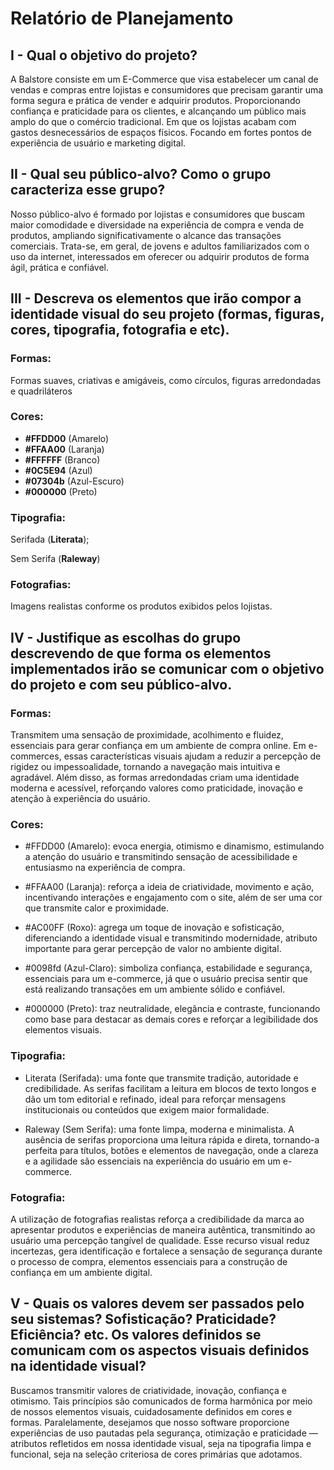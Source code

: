 # Relatório de Planejamento

## **I - Qual o objetivo do projeto?**

A Balstore consiste em um E-Commerce que visa estabelecer um canal de vendas e compras entre lojistas e consumidores que precisam garantir uma forma segura e prática de vender e adquirir produtos. Proporcionando confiança e praticidade para os clientes, e alcançando um público mais amplo do que o comércio tradicional. Em que os lojistas acabam com gastos desnecessários de espaços físicos. Focando em fortes pontos de experiência de usuário e marketing digital.

## **II - Qual seu público-alvo? Como o grupo caracteriza esse grupo?**

Nosso público-alvo é formado por lojistas e consumidores que buscam maior comodidade e diversidade na experiência de compra e venda de produtos, ampliando significativamente o alcance das transações comerciais. Trata-se, em geral, de jovens e adultos familiarizados com o uso da internet, interessados em oferecer ou adquirir produtos de forma ágil, prática e confiável.

## **III - Descreva os elementos que irão compor a identidade visual do seu projeto (formas, figuras, cores, tipografia, fotografia e etc).**

### **Formas:**

Formas suaves, criativas e amigáveis, como círculos, figuras arredondadas e quadriláteros

### **Cores:**

- **#FFDD00** (Amarelo)
- **#FFAA00** (Laranja)
- **#FFFFFF** (Branco)
- **#0C5E94** (Azul) 
- **#07304b** (Azul-Escuro)
- **#000000** (Preto)

### **Tipografia:**

Serifada (**Literata**);

Sem Serifa (**Raleway**)

### **Fotografias:**

Imagens realistas conforme os produtos exibidos pelos lojistas.

## **IV - Justifique as escolhas do grupo descrevendo de que forma os elementos implementados irão se comunicar com o objetivo do projeto e com seu público-alvo.**

### **Formas:**

Transmitem uma sensação de proximidade, acolhimento e fluidez, essenciais para gerar confiança em um ambiente de compra online. Em e-commerces, essas características visuais ajudam a reduzir a percepção de rigidez ou impessoalidade, tornando a navegação mais intuitiva e agradável. Além disso, as formas arredondadas criam uma identidade moderna e acessível, reforçando valores como praticidade, inovação e atenção à experiência do usuário.

### **Cores:**

- #FFDD00 (Amarelo): evoca energia, otimismo e dinamismo, estimulando a atenção do usuário e transmitindo sensação de acessibilidade e entusiasmo na experiência de compra.

- #FFAA00 (Laranja): reforça a ideia de criatividade, movimento e ação, incentivando interações e engajamento com o site, além de ser uma cor que transmite calor e proximidade.

- #AC00FF (Roxo): agrega um toque de inovação e sofisticação, diferenciando a identidade visual e transmitindo modernidade, atributo importante para gerar percepção de valor no ambiente digital.

- #0098fd (Azul-Claro): simboliza confiança, estabilidade e segurança, essenciais para um e-commerce, já que o usuário precisa sentir que está realizando transações em um ambiente sólido e confiável.

- #000000 (Preto): traz neutralidade, elegância e contraste, funcionando como base para destacar as demais cores e reforçar a legibilidade dos elementos visuais.

### **Tipografia:**

- Literata (Serifada): uma fonte que transmite tradição, autoridade e credibilidade. As serifas facilitam a leitura em blocos de texto longos e dão um tom editorial e refinado, ideal para reforçar mensagens institucionais ou conteúdos que exigem maior formalidade.

- Raleway (Sem Serifa): uma fonte limpa, moderna e minimalista. A ausência de serifas proporciona uma leitura rápida e direta, tornando-a perfeita para títulos, botões e elementos de navegação, onde a clareza e a agilidade são essenciais na experiência do usuário em um e-commerce.

### **Fotografia:**

A utilização de fotografias realistas reforça a credibilidade da marca ao apresentar produtos e experiências de maneira autêntica, transmitindo ao usuário uma percepção tangível de qualidade. Esse recurso visual reduz incertezas, gera identificação e fortalece a sensação de segurança durante o processo de compra, elementos essenciais para a construção de confiança em um ambiente digital.

## **V - Quais os valores devem ser passados pelo seu sistemas? Sofisticação? Praticidade? Eficiência? etc. Os valores definidos se comunicam com os aspectos visuais definidos na identidade visual?**

Buscamos transmitir valores de criatividade, inovação, confiança e otimismo. Tais princípios são comunicados de forma harmônica por meio de nossos elementos visuais, cuidadosamente definidos em cores e formas. Paralelamente, desejamos que nosso software proporcione experiências de uso pautadas pela segurança, otimização e praticidade — atributos refletidos em nossa identidade visual, seja na tipografia limpa e funcional, seja na seleção criteriosa de cores primárias que adotamos.
